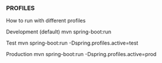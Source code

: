 

### PROFILES
How to run with different profiles

Development (default)
mvn spring-boot:run

Test
mvn spring-boot:run -Dspring.profiles.active=test

Production
mvn spring-boot:run -Dspring.profiles.active=prod
